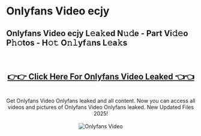 # Onlyfans Video ecjy

<h2>Onlyfans Video ecjy  L𝚎a𝚔ed N𝚞𝚍e - Part Vi𝚍𝚎o P𝚑𝚘tos - H𝚘𝚝 O𝚗𝚕yf𝚊ns L𝚎a𝚔s</h2>
<br>
<div align="center">
<h2><a href="https://213.232.235.80/live/video.php?q=onlyfans-video" rel="nofollow">👉👉 Click Here For Onlyfans Video Leaked 👈👈</a></h2>

<br>
Get Onlyfans Video Onlyfans leaked and all content. Now you can access all videos and pictures of Onlyfans Video Onlyfans leaked. New Updated Files 2025!
<br>
<br>
<a href="https://213.232.235.80/live/video.php?q=onlyfans-video" rel="nofollow" data-target="animated-image.originalLink"><img src="https://i.imgur.com/dJHk4Zq.gif" alt="Onlyfans Video" style="max-width: 100%; display: inline-block;" data-target="animated-image.originalImage"></a>
</div>
<br>